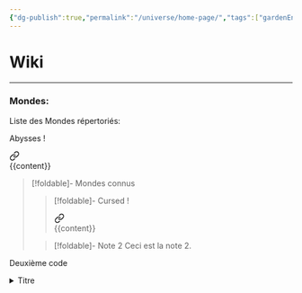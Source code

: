 ```yaml
---
{"dg-publish":true,"permalink":"/universe/home-page/","tags":["gardenEntry"]}
---
```


# Wiki
---
### Mondes:
Liste des Mondes répertoriés:





Abysses
!<div class="transclusion internal-embed is-loaded">     <a class="markdown-embed-link" href="{{href}}" aria-label="Open link">       <svg xmlns="http://www.w3.org/2000/svg" width="18" height="18" viewBox="0 0 24 24" fill="none"         stroke="currentColor" stroke-width="2" stroke-linecap="round" stroke-linejoin="round"         class="svg-icon lucide-link">         <path d="M10 13a5 5 0 0 0 7.54.54l3-3a5 5 0 0 0-7.07-7.07l-1.72 1.71"></path>         <path d="M14 11a5 5 0 0 0-7.54-.54l-3 3a5 5 0 0 0 7.07 7.07l1.71-1.71"></path>       </svg>     </a>     <div class="markdown-embed"> {{content}}     </div>


> [!foldable]- Mondes connus
> 
>> [!foldable]- Cursed
>> !<div class="transclusion internal-embed is-loaded">     <a class="markdown-embed-link" href="{{href}}" aria-label="Open link">       <svg xmlns="http://www.w3.org/2000/svg" width="18" height="18" viewBox="0 0 24 24" fill="none"         stroke="currentColor" stroke-width="2" stroke-linecap="round" stroke-linejoin="round"         class="svg-icon lucide-link">         <path d="M10 13a5 5 0 0 0 7.54.54l3-3a5 5 0 0 0-7.07-7.07l-1.72 1.71"></path>         <path d="M14 11a5 5 0 0 0-7.54-.54l-3 3a5 5 0 0 0 7.07 7.07l1.71-1.71"></path>       </svg>     </a>     <div class="markdown-embed"> {{content}}     </div>
>
>> [!foldable]- Note 2
>> Ceci est la note 2.




Deuxième code 


<details class="callout foldable" data-callout="foldable">   <summary class="callout-title"> Titre </summary> /di
!<div class="transclusion internal-embed is-loaded">     <a class="markdown-embed-link" href="{{href}}" aria-label="Open link">       <svg xmlns="http://www.w3.org/2000/svg" width="18" height="18" viewBox="0 0 24 24" fill="none"         stroke="currentColor" stroke-width="2" stroke-linecap="round" stroke-linejoin="round"         class="svg-icon lucide-link">         <path d="M10 13a5 5 0 0 0 7.54.54l3-3a5 5 0 0 0-7.07-7.07l-1.72 1.71"></path>         <path d="M14 11a5 5 0 0 0-7.54-.54l-3 3a5 5 0 0 0 7.07 7.07l1.71-1.71"></path>       </svg>     </a>     <div class="markdown-embed"> {{content}}     </div>
</div> </details>